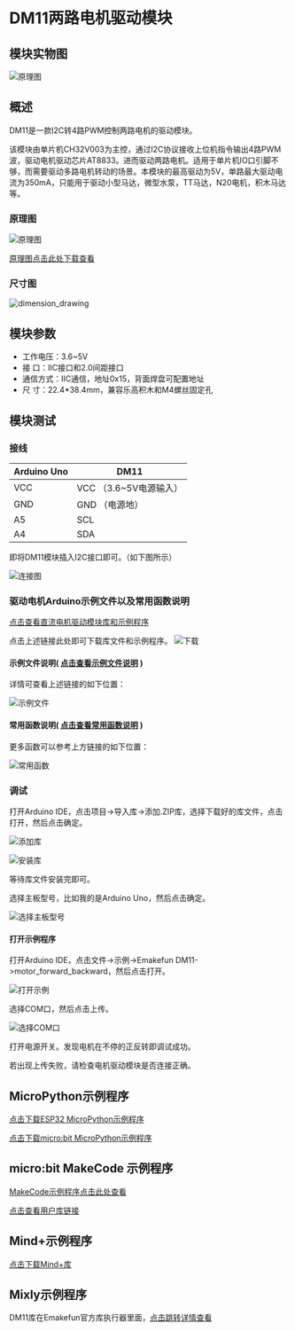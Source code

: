 # DM11两路电机驱动模块

## 模块实物图

![原理图](picture/physical_drawing.png)

## 概述

DM11是一款I2C转4路PWM控制两路电机的驱动模块。

该模块由单片机CH32V003为主控，通过I2C协议接收上位机指令输出4路PWM波，驱动电机驱动芯片AT8833。进而驱动两路电机。适用于单片机IO口引脚不够，而需要驱动多路电机转动的场景。本模块的最高驱动为5V，单路最大驱动电流为350mA，只能用于驱动小型马达，微型水泵，TT马达，N20电机，积木马达等。

### 原理图

![原理图](picture/schematic_diagram.png)

[原理图点击此处下载查看](zh-cn/ph2.0_sensors/actuators/dm11/i2c_dual_motor_driver.pdf ':ignore')

### 尺寸图

![dimension_drawing](picture/dimension_drawing.png)

## 模块参数

- 工作电压：3.6~5V
- 接 口：IIC接口和2.0间距接口
- 通信方式：IIC通信，地址0x15，背面焊盘可配置地址
- 尺 寸：22.4*38.4mm，兼容乐高积木和M4螺丝固定孔

## 模块测试

### 接线

| Arduino Uno | DM11             |
| ----------- | ---------------- |
| VCC         | VCC （3.6~5V电源输入） |
| GND         | GND （电源地）        |
| A5          | SCL              |
| A4          | SDA              |

即将DM11模块插入I2C接口即可。（如下图所示）

![连接图](picture/4.png)

### 驱动电机Arduino示例文件以及常用函数说明

[点击查看直流电机驱动模块库和示例程序](https://emakefun-arduino-library.github.io/em_dm11/html/zh-CN/index.html)

点击上述链接此处即可下载库文件和示例程序。
![下载](picture/1.png)

#### 示例文件说明( [点击查看示例文件说明](https://emakefun-arduino-library.github.io/em_dm11/html/zh-CN/motor_forward_backward_8ino-example.html) )

详情可查看上述链接的如下位置：

![示例文件](picture/2.png)

#### 常用函数说明( [点击查看常用函数说明](https://emakefun-arduino-library.github.io/em_dm11/html/zh-CN/classem_1_1_dm11.html#a612627d1e1525ebbf46ec575aab220c4) )

更多函数可以参考上方链接的如下位置：

![常用函数](picture/3.png)

### 调试

打开Arduino IDE，点击项目->导入库->添加.ZIP库，选择下载好的库文件，点击打开，然后点击确定。

![添加库](picture/104.png)

![安装库](picture/5.png)

等待库文件安装完即可。

选择主板型号，比如我的是Arduino Uno，然后点击确定。

![选择主板型号](picture/6.png)

#### 打开示例程序

打开Arduino IDE，点击文件->示例->Emakefun DM11->motor_forward_backward，然后点击打开。

![打开示例](picture/7.png)

选择COM口，然后点击上传。

![选择COM口](picture/8.png)

打开电源开关。发现电机在不停的正反转即调试成功。

若出现上传失败，请检查电机驱动模块是否连接正确。

## MicroPython示例程序

[点击下载ESP32 MicroPython示例程序](zh-cn/ph2.0_sensors/actuators/dm11/dm11_esp32_micropython.zip ':ignore')

[点击下载micro:bit MicroPython示例程序](zh-cn/ph2.0_sensors/actuators/dm11/dm11_microbit_micropython.zip ':ignore')

## micro:bit MakeCode 示例程序

[MakeCode示例程序点击此处查看](https://makecode.microbit.org/S25589-93071-08419-24570 )

[点击查看用户库链接](https://github.com/emakefun-makecode-extensions/emakefun_dm11)

## Mind+示例程序

[点击下载Mind+库](zh-cn/ph2.0_sensors/actuators/dm11/emakefun-dm11-thirdex-V0.0.1.mpext ':ignore')

## Mixly示例程序

DM11库在Emakefun官方库执行器里面，[点击跳转详情查看](/zh-cn/software/mixly/mixly.zh-CN.md)



